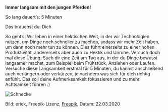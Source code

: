 **Immer langsam mit den jungen Pferden!**

So lang dauert’s: 5 Minuten

Das brauchst du: Dich 

So geht’s: Wir leben in einer hektischen Welt, in der wir Technologien nutzen, um Dinge noch schneller zu machen, sodass wir mehr Zeit haben, um dann noch mehr tun zu können. Dies führt einerseits zu einer hohen Produktivität, andererseits aber auch zu Hektik und Unruhe. Versuch doch mal diese Übung: Such dir eine Zeit am Tag aus, in der du Dinge bewusst langsamer machst, zum Beispiel beim Frühstück, Anziehen oder Laufen. Versuche diese Langsamkeit erstmal für 5 Minuten, du kannst anschließend auch verlängern oder verkürzen, je nachdem was sich für dich richtig anfühlt. Das soll deine Aufmerksamkeit fokussieren und zu mehr Achtsamkeit führen :)

![Schnecke](https://image.freepik.com/vektoren-kostenlos/niedliche-schnecken-cartoon-schnecken-tierschnecken-schnecke-kawaii_125446-38.jpg)

Bild: eriek, Freepik-Lizenz, [Freepik](https://de.freepik.com/vektoren-premium/niedliche-schnecken-cartoon-schnecken-tierschnecken-schnecke-kawaii_5510069.htm#page=1&query=schnecke&position=15), Datum: 22.03.2020
